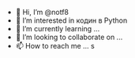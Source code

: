 - 👋 Hi, I’m @notf8
- 👀 I’m interested in кодин в Python
- 🌱 I’m currently learning ...
- 💞️ I’m looking to collaborate on ...
- 📫 How to reach me ...  s

<!---
notf8/notf8 is a ✨ special ✨ repository because its `README.md` (this file) appears on your GitHub profile.
You can click the Preview link to take a look at your changes.
--->

